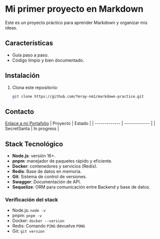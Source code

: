# Mi primer proyecto en Markdown

Este es un proyecto práctico para aprender Markdown y organizar mis ideas.

## Características
- Guía paso a paso.
- Código limpio y bien documentado.

## Instalación
1. Clona este repositorio:
   ```bash
   git clone https://github.com/Yeray-nm1/markdown-practice.git

## Contacto
[Enlace a mi Portafolio](https://github.com/Yeray-nm1)
|    Proyecto   |     Estado    |
| ------------- | ------------- |
|  SecretSanta  |  In progress  |

## Stack Tecnológico
- **Node.js**: versión 16+.
- **pnpm**: manejador de paquetes rápido y eficiente.
- **Docker**: contenedores y servicios (Redis).
- **Redis**: Base de datos en memoria.
- **Git**: Sistema de control de versiones.
- **Swagger**: Documentación de API.
- **Sequelize**: ORM para comunicación entre Backend y base de datos.

### Verificación del stack
- Node.js: `node -v`
- pnpm: `pnpm -v`
- Docker: `docker --version`
- Redis: Comando `PING` devuelve `PONG`
- Git: `git version`